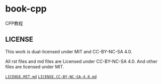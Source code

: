 # book-cpp
CPP教程


## LICENSE


This work is dual-licensed under MIT and CC-BY-NC-SA 4.0.

All rst files and md files are Licensed under CC-BY-NC-SA 4.0. And other files are licensed under MIT.


[`LICENSE.MIT.md`](/LICENSE.MIT.md)
[`LICENSE.CC-BY-NC-SA-4.0.md`](/LICENSE.CC-BY-NC-SA-4.0.md)
